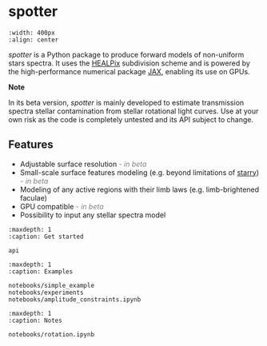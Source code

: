 # spotter

```{image} _static/spotter.jpg
:width: 400px
:align: center
```

*spotter* is a Python package to produce forward models of non-uniform stars spectra. It uses the [HEALPix](https://healpix.sourceforge.io/) subdivision scheme and is powered by the high-performance numerical package [JAX](https://jax.readthedocs.io/en/latest/notebooks/quickstart.html), enabling its use on GPUs.

**Note**

In its beta version, *spotter* is mainly developed to estimate transmission spectra stellar contamination from stellar rotational light curves. Use at your own risk as the code is completely untested and its API subject to change.

## Features

- Adjustable surface resolution <span style="color:grey">- *in beta*</span>
- Small-scale surface features modeling (e.g. beyond limitations of [starry]()) <span style="color:grey">- *in beta*</span>
- Modeling of any active regions with their limb laws (e.g. limb-brightened faculae)
- GPU compatible <span style="color:grey">- *in beta*</span>
- Possibility to input any stellar spectra model

```{toctree}
:maxdepth: 1
:caption: Get started

api
```

```{toctree}
:maxdepth: 1
:caption: Examples

notebooks/simple_example
notebooks/experiments
notebooks/amplitude_constraints.ipynb
```

```{toctree}
:maxdepth: 1
:caption: Notes

notebooks/rotation.ipynb
```